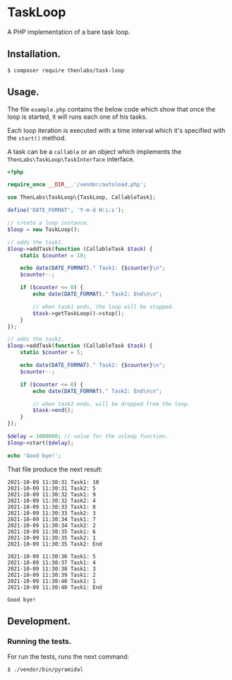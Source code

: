 
# TaskLoop

A PHP implementation of a bare task loop.

## Installation.

    $ composer require thenlabs/task-loop

## Usage.

The file `example.php` contains the below code which show that once the loop is started, it will runs each one of his tasks.

Each loop iteration is executed with a time interval which it's specified with the `start()` method.

A task can be a `callable` or an object which implements the `ThenLabs\TaskLoop\TaskInterface` interface.

```php
<?php

require_once __DIR__.'/vendor/autoload.php';

use ThenLabs\TaskLoop\{TaskLoop, CallableTask};

define('DATE_FORMAT', 'Y-m-d H:i:s');

// create a loop instance.
$loop = new TaskLoop();

// adds the task1.
$loop->addTask(function (CallableTask $task) {
    static $counter = 10;

    echo date(DATE_FORMAT)." Task1: {$counter}\n";
    $counter--;

    if ($counter <= 0) {
        echo date(DATE_FORMAT)." Task1: End\n\n";

        // when task1 ends, the loop will be stopped.
        $task->getTaskLoop()->stop();
    }
});

// adds the task2.
$loop->addTask(function (CallableTask $task) {
    static $counter = 5;

    echo date(DATE_FORMAT)." Task2: {$counter}\n";
    $counter--;

    if ($counter <= 0) {
        echo date(DATE_FORMAT)." Task2: End\n\n";

        // when task2 ends, will be dropped from the loop.
        $task->end();
    }
});

$delay = 1000000; // value for the usleep function.
$loop->start($delay);

echo 'Good bye!';
```

That file produce the next result:

```
2021-10-09 11:30:31 Task1: 10
2021-10-09 11:30:31 Task2: 5
2021-10-09 11:30:32 Task1: 9
2021-10-09 11:30:32 Task2: 4
2021-10-09 11:30:33 Task1: 8
2021-10-09 11:30:33 Task2: 3
2021-10-09 11:30:34 Task1: 7
2021-10-09 11:30:34 Task2: 2
2021-10-09 11:30:35 Task1: 6
2021-10-09 11:30:35 Task2: 1
2021-10-09 11:30:35 Task2: End

2021-10-09 11:30:36 Task1: 5
2021-10-09 11:30:37 Task1: 4
2021-10-09 11:30:38 Task1: 3
2021-10-09 11:30:39 Task1: 2
2021-10-09 11:30:40 Task1: 1
2021-10-09 11:30:40 Task1: End

Good bye!
```

## Development.

### Running the tests.

For run the tests, runs the next command:

    $ ./vendor/bin/pyramidal
